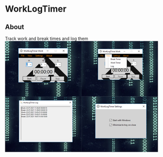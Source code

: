 # WorkLogTimer
## About
Track work and break times and log them
<img src ="Resources/WorkLogTimer.jpg">
